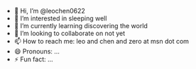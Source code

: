 - 👋 Hi, I’m @leochen0622
- 👀 I’m interested in sleeping well
- 🌱 I’m currently learning discovering the world
- 💞️ I’m looking to collaborate on not yet
- 📫 How to reach me: leo and chen and zero at msn dot com
- 😄 Pronouns: ...
- ⚡ Fun fact: ...

<!---
leochen0622/leochen0622 is a ✨ special ✨ repository because its `README.md` (this file) appears on your GitHub profile.
You can click the Preview link to take a look at your changes.
--->

